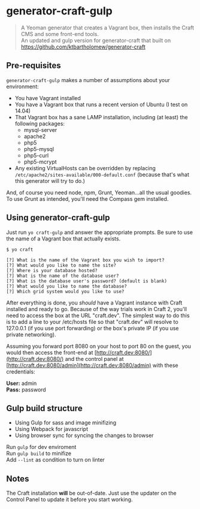 # generator-craft-gulp

> A Yeoman generator that creates a Vagrant box, then installs the Craft CMS and some front-end tools.  
An updated and gulp version for generator-craft that built on https://github.com/ktbartholomew/generator-craft

## Pre-requisites

`generator-craft-gulp` makes a number of assumptions about your environment:

* You have Vagrant installed
* You have a Vagrant box that runs a recent version of Ubuntu (I test on 14.04)
* That Vagrant box has a sane LAMP installation, including (at least) the following packages:
  * mysql-server
  * apache2
  * php5
  * php5-mysql
  * php5-curl
  * php5-mcrypt
* Any existing VirtualHosts can be overridden by replacing `/etc/apache2/sites-available/000-default.conf` (because that's what this generator will try to do.)

And, of course you need node, npm, Grunt, Yeoman...all the usual goodies. To use Grunt as intended, you'll need the Compass gem installed.

## Using generator-craft-gulp

Just run `yo craft-gulp` and answer the appropriate prompts. Be sure to use the name of a Vagrant box that actually exists.

```
$ yo craft

[?] What is the name of the Vagrant box you wish to import?
[?] What would you like to name the site?
[?] Where is your database hosted?
[?] What is the name of the database user?
[?] What is the database user's password? (default is blank) 
[?] What would you like to name the database?
[?] Which grid system would you like to use?
```

After everything is done, you _should_ have a Vagrant instance with Craft installed and ready to go. Because of the way trials work in Craft 2, you'll need to access the box at the URL "craft.dev". The simplest way to do this is to add a line to your /etc/hosts file so that "craft.dev" will resolve to 127.0.0.1 (if you use port forwarding) or the box's private IP (if you use private networking).

Assuming you forward port 8080 on your host to port 80 on the guest, you would then access the front-end at [http://craft.dev:8080/](http://craft.dev:8080/) and the control panel at [http://craft.dev:8080/admin](http://craft.dev:8080/admin) with these credentials:

**User:** admin <br>
**Pass:** password


## Gulp build structure  
* Using Gulp for sass and image minifizing  
* Using Webpack for javascript
* Using browser sync for syncing the changes to browser  


Run `gulp` for dev enviroment  
Run `gulp build` to minifize  
Add `--lint` as condition to turn on linter

## Notes

The Craft installation **will** be out-of-date. Just use the updater on the Control Panel to update it before you start working.